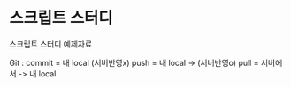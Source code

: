 # 스크립트 스터디

스크립트 스터디 예제자료

Git :
    commit = 내 local (서버반영x)
    push = 내 local -> (서버반영o)
    pull = 서버에서 -> 내 local
